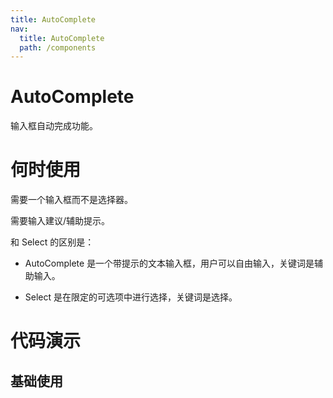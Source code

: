 ```yaml
---
title: AutoComplete
nav:
  title: AutoComplete
  path: /components
---
```


# AutoComplete

输入框自动完成功能。

# 何时使用

需要一个输入框而不是选择器。

需要输入建议/辅助提示。

和 Select 的区别是：

- AutoComplete 是一个带提示的文本输入框，用户可以自由输入，关键词是辅助输入。

- Select 是在限定的可选项中进行选择，关键词是选择。

# 代码演示

## 基础使用

<code src="./demos/basic.tsx" />

<code src="./demos/renderOption.tsx" />

<code src="./demos/async.tsx" />
